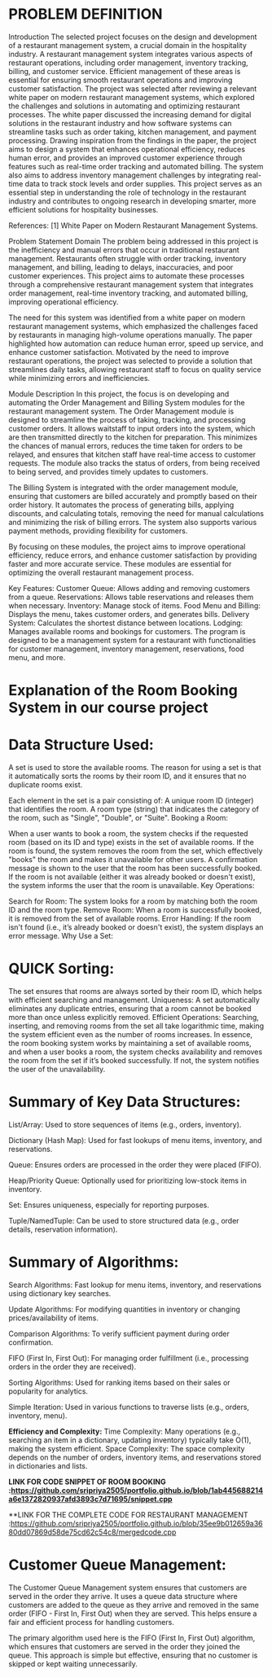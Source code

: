 # **PROBLEM DEFINITION**

Introduction The selected project focuses on the design and development of a restaurant management system, a crucial domain in the hospitality industry. A restaurant management system integrates various aspects of restaurant operations, including order management, inventory tracking, billing, and customer service. Efficient management of these areas is essential for ensuring smooth restaurant operations and improving customer satisfaction. The project was selected after reviewing a relevant white paper on modern restaurant management systems, which explored the challenges and solutions in automating and optimizing restaurant processes. The white paper discussed the increasing demand for digital solutions in the restaurant industry and how software systems can streamline tasks such as order taking, kitchen management, and payment processing. Drawing inspiration from the findings in the paper, the project aims to design a system that enhances operational efficiency, reduces human error, and provides an improved customer experience through features such as real-time order tracking and automated billing. The system also aims to address inventory management challenges by integrating real-time data to track stock levels and order supplies. This project serves as an essential step in understanding the role of technology in the restaurant industry and contributes to ongoing research in developing smarter, more efficient solutions for hospitality businesses.

References: [1] White Paper on Modern Restaurant Management Systems.

Problem Statement Domain The problem being addressed in this project is the inefficiency and manual errors that occur in traditional restaurant management. Restaurants often struggle with order tracking, inventory management, and billing, leading to delays, inaccuracies, and poor customer experiences. This project aims to automate these processes through a comprehensive restaurant management system that integrates order management, real-time inventory tracking, and automated billing, improving operational efficiency.

The need for this system was identified from a white paper on modern restaurant management systems, which emphasized the challenges faced by restaurants in managing high-volume operations manually. The paper highlighted how automation can reduce human error, speed up service, and enhance customer satisfaction. Motivated by the need to improve restaurant operations, the project was selected to provide a solution that streamlines daily tasks, allowing restaurant staff to focus on quality service while minimizing errors and inefficiencies.

Module Description In this project, the focus is on developing and automating the Order Management and Billing System modules for the restaurant management system. The Order Management module is designed to streamline the process of taking, tracking, and processing customer orders. It allows waitstaff to input orders into the system, which are then transmitted directly to the kitchen for preparation. This minimizes the chances of manual errors, reduces the time taken for orders to be relayed, and ensures that kitchen staff have real-time access to customer requests. The module also tracks the status of orders, from being received to being served, and provides timely updates to customers.

The Billing System is integrated with the order management module, ensuring that customers are billed accurately and promptly based on their order history. It automates the process of generating bills, applying discounts, and calculating totals, removing the need for manual calculations and minimizing the risk of billing errors. The system also supports various payment methods, providing flexibility for customers.

By focusing on these modules, the project aims to improve operational efficiency, reduce errors, and enhance customer satisfaction by providing faster and more accurate service. These modules are essential for optimizing the overall restaurant management process.

Key Features: Customer Queue: Allows adding and removing customers from a queue. Reservations: Allows table reservations and releases them when necessary. Inventory: Manage stock of items. Food Menu and Billing: Displays the menu, takes customer orders, and generates bills. Delivery System: Calculates the shortest distance between locations. Lodging: Manages available rooms and bookings for customers. The program is designed to be a management system for a restaurant with functionalities for customer management, inventory management, reservations, food menu, and more.














# **Explanation of the Room Booking System in our course project**

# Data Structure Used:

A set is used to store the available rooms. The reason for using a set is that it automatically sorts the rooms by their room ID, and it ensures that no duplicate rooms exist.

Each element in the set is a pair consisting of:
A unique room ID (integer) that identifies the room.
A room type (string) that indicates the category of the room, such as "Single", "Double", or "Suite".
Booking a Room:

When a user wants to book a room, the system checks if the requested room (based on its ID and type) exists in the set of available rooms.
If the room is found, the system removes the room from the set, which effectively "books" the room and makes it unavailable for other users.
A confirmation message is shown to the user that the room has been successfully booked.
If the room is not available (either it was already booked or doesn't exist), the system informs the user that the room is unavailable.
Key Operations:

Search for Room: The system looks for a room by matching both the room ID and the room type.
Remove Room: When a room is successfully booked, it is removed from the set of available rooms.
Error Handling: If the room isn't found (i.e., it’s already booked or doesn't exist), the system displays an error message.
Why Use a Set:

#  QUICK Sorting:

The set ensures that rooms are always sorted by their room ID, which helps with efficient searching and management.
Uniqueness: A set automatically eliminates any duplicate entries, ensuring that a room cannot be booked more than once unless explicitly removed.
Efficient Operations: Searching, inserting, and removing rooms from the set all take logarithmic time, making the system efficient even as the number of rooms increases.
In essence, the room booking system works by maintaining a set of available rooms, and when a user books a room, the system checks availability and removes the room from the set if it’s booked successfully. If not, the system notifies the user of the unavailability.

# Summary of Key Data Structures:

List/Array: Used to store sequences of items (e.g., orders, inventory).

Dictionary (Hash Map): Used for fast lookups of menu items, inventory, and reservations.

Queue: Ensures orders are processed in the order they were placed (FIFO).

Heap/Priority Queue: Optionally used for prioritizing low-stock items in inventory.

Set: Ensures uniqueness, especially for reporting purposes.

Tuple/NamedTuple: Can be used to store structured data (e.g., order details, reservation information).

# Summary of Algorithms:

Search Algorithms: Fast lookup for menu items, inventory, and reservations using dictionary key searches.

Update Algorithms: For modifying quantities in inventory or changing prices/availability of items.

Comparison Algorithms: To verify sufficient payment during order confirmation.

FIFO (First In, First Out): For managing order fulfillment (i.e., processing orders in the order they are received).

Sorting Algorithms: Used for ranking items based on their sales or popularity for analytics.

Simple Iteration: Used in various functions to traverse lists (e.g., orders, inventory, menu).

**Efficiency and Complexity:**
Time Complexity: Many operations (e.g., searching an item in a dictionary, updating inventory) typically take O(1), making the system efficient.
Space Complexity: The space complexity depends on the number of orders, inventory items, and reservations stored in dictionaries and lists.


**LINK FOR CODE SNIPPET OF ROOM BOOKING :https://github.com/sripriya2505/portfolio.github.io/blob/1ab445688214a6e1372820937afd3893c7d71695/snippet.cpp**

**LINK FOR THE COMPLETE CODE FOR RESTAURANT MANAGEMENT :https://github.com/sripriya2505/portfolio.github.io/blob/35ee9b012659a3680dd07869d58de75cd62c54c8/mergedcode.cpp


# **Customer Queue Management:**
The Customer Queue Management system ensures that customers are served in the order they arrive. It uses a queue data structure where customers are added to the queue as they arrive and removed in the same order (FIFO - First In, First Out) when they are served. This helps ensure a fair and efficient process for handling customers.

The primary algorithm used here is the FIFO (First In, First Out) algorithm, which ensures that customers are served in the order they joined the queue. This approach is simple but effective, ensuring that no customer is skipped or kept waiting unnecessarily.







